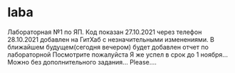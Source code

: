 # laba
Лабораторная №1 по ЯП. Код показан 27.10.2021 через телефон
28.10.2021 добавлен на ГитХаб с незначительными изменениями. В ближайшем будущем(сегодня вечером) будет добавлен отчет по лабораторной
Посмотрите пожалуйста
Я же успел в срок до 1 ноября...
Можно без дополнительного задания... 
Please....
